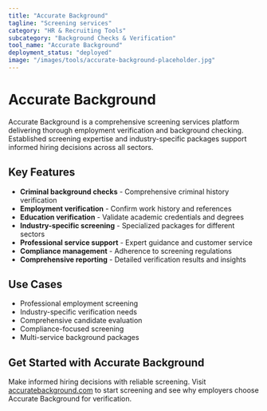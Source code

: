 ```yaml
---
title: "Accurate Background"
tagline: "Screening services"
category: "HR & Recruiting Tools"
subcategory: "Background Checks & Verification"
tool_name: "Accurate Background"
deployment_status: "deployed"
image: "/images/tools/accurate-background-placeholder.jpg"
---
```


# Accurate Background

Accurate Background is a comprehensive screening services platform delivering thorough employment verification and background checking. Established screening expertise and industry-specific packages support informed hiring decisions across all sectors.

## Key Features

- **Criminal background checks** - Comprehensive criminal history verification
- **Employment verification** - Confirm work history and references
- **Education verification** - Validate academic credentials and degrees
- **Industry-specific screening** - Specialized packages for different sectors
- **Professional service support** - Expert guidance and customer service
- **Compliance management** - Adherence to screening regulations
- **Comprehensive reporting** - Detailed verification results and insights

## Use Cases

- Professional employment screening
- Industry-specific verification needs
- Comprehensive candidate evaluation
- Compliance-focused screening
- Multi-service background packages

## Get Started with Accurate Background

Make informed hiring decisions with reliable screening. Visit [accuratebackground.com](https://www.accuratebackground.com) to start screening and see why employers choose Accurate Background for verification.
